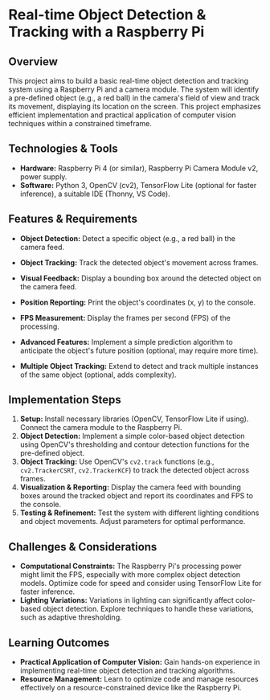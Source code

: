 # Real-time Object Detection & Tracking with a Raspberry Pi

## Overview
This project aims to build a basic real-time object detection and tracking system using a Raspberry Pi and a camera module.  The system will identify a pre-defined object (e.g., a red ball) in the camera's field of view and track its movement, displaying its location on the screen. This project emphasizes efficient implementation and practical application of computer vision techniques within a constrained timeframe.

## Technologies & Tools
- **Hardware:** Raspberry Pi 4 (or similar), Raspberry Pi Camera Module v2, power supply.
- **Software:** Python 3, OpenCV (cv2), TensorFlow Lite (optional for faster inference), a suitable IDE (Thonny, VS Code).

## Features & Requirements
- **Object Detection:**  Detect a specific object (e.g., a red ball) in the camera feed.
- **Object Tracking:** Track the detected object's movement across frames.
- **Visual Feedback:** Display a bounding box around the detected object on the camera feed.
- **Position Reporting:** Print the object's coordinates (x, y) to the console.
- **FPS Measurement:** Display the frames per second (FPS) of the processing.

- **Advanced Features:** Implement a simple prediction algorithm to anticipate the object's future position (optional, may require more time).
- **Multiple Object Tracking:** Extend to detect and track multiple instances of the same object (optional, adds complexity).

## Implementation Steps
1. **Setup:** Install necessary libraries (OpenCV, TensorFlow Lite if using). Connect the camera module to the Raspberry Pi.
2. **Object Detection:**  Implement a simple color-based object detection using OpenCV's thresholding and contour detection functions for the pre-defined object.
3. **Object Tracking:** Use OpenCV's `cv2.track` functions (e.g., `cv2.TrackerCSRT`, `cv2.TrackerKCF`) to track the detected object across frames.
4. **Visualization & Reporting:** Display the camera feed with bounding boxes around the tracked object and report its coordinates and FPS to the console.
5. **Testing & Refinement:** Test the system with different lighting conditions and object movements. Adjust parameters for optimal performance.

## Challenges & Considerations
- **Computational Constraints:** The Raspberry Pi's processing power might limit the FPS, especially with more complex object detection models. Optimize code for speed and consider using TensorFlow Lite for faster inference.
- **Lighting Variations:**  Variations in lighting can significantly affect color-based object detection. Explore techniques to handle these variations, such as adaptive thresholding.

## Learning Outcomes
- **Practical Application of Computer Vision:** Gain hands-on experience in implementing real-time object detection and tracking algorithms.
- **Resource Management:** Learn to optimize code and manage resources effectively on a resource-constrained device like the Raspberry Pi.


